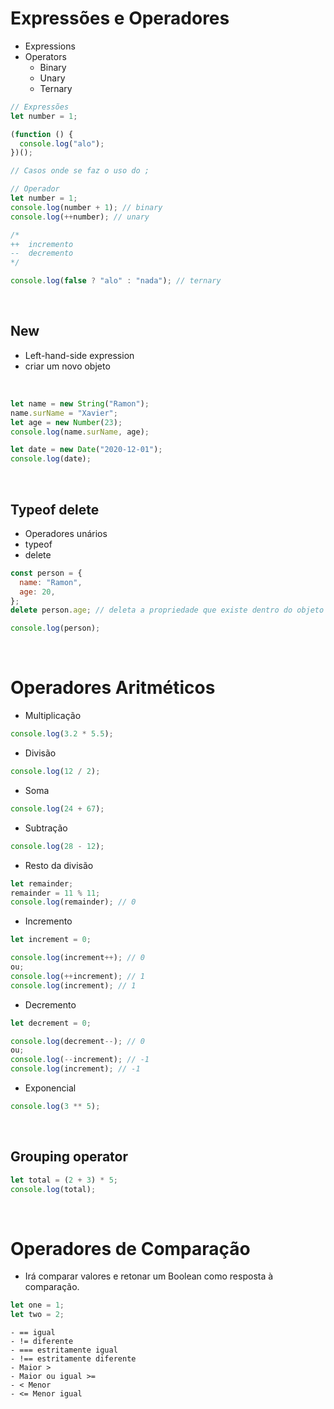 # Expressões e Operadores

- Expressions
- Operators
  - Binary
  - Unary
  - Ternary

```js
// Expressões
let number = 1;

(function () {
  console.log("alo");
})();

// Casos onde se faz o uso do ;

// Operador
let number = 1;
console.log(number + 1); // binary
console.log(++number); // unary

/*
++  incremento
--  decremento
*/

console.log(false ? "alo" : "nada"); // ternary
```

<br>

## New

- Left-hand-side expression
- criar um novo objeto

<br>

```js
let name = new String("Ramon");
name.surName = "Xavier";
let age = new Number(23);
console.log(name.surName, age);

let date = new Date("2020-12-01");
console.log(date);
```

<br>

## Typeof delete

- Operadores unários
- typeof
- delete

```js
const person = {
  name: "Ramon",
  age: 20,
};
delete person.age; // deleta a propriedade que existe dentro do objeto

console.log(person);
```

<br>

# Operadores Aritméticos

- Multiplicação

```js
console.log(3.2 * 5.5);
```

- Divisão

```js
console.log(12 / 2);
```

- Soma

```js
console.log(24 + 67);
```

- Subtração

```js
console.log(28 - 12);
```

- Resto da divisão

```js
let remainder;
remainder = 11 % 11;
console.log(remainder); // 0
```

- Incremento

```js
let increment = 0;

console.log(increment++); // 0
ou;
console.log(++increment); // 1
console.log(increment); // 1
```

- Decremento

```js
let decrement = 0;

console.log(decrement--); // 0
ou;
console.log(--increment); // -1
console.log(increment); // -1
```

- Exponencial

```js
console.log(3 ** 5);
```

<br>

## Grouping operator

```js
let total = (2 + 3) * 5;
console.log(total);
```

<br>

# Operadores de Comparação

- Irá comparar valores e retonar um Boolean como resposta à comparação.

```js
let one = 1;
let two = 2;
```

```
- == igual
- != diferente
- === estritamente igual
- !== estritamente diferente
- Maior >
- Maior ou igual >=
- < Menor
- <= Menor igual
```

